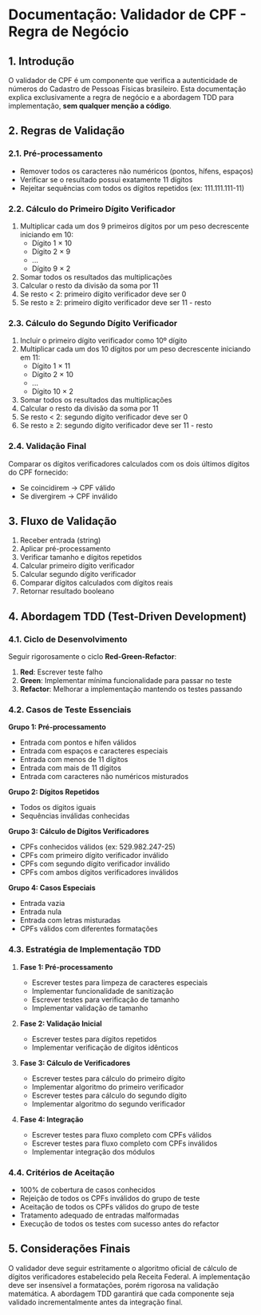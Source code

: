 # Documentação: Validador de CPF - Regra de Negócio

## 1. Introdução
O validador de CPF é um componente que verifica a autenticidade de números do Cadastro de Pessoas Físicas brasileiro. Esta documentação explica exclusivamente a regra de negócio e a abordagem TDD para implementação, **sem qualquer menção a código**.

## 2. Regras de Validação

### 2.1. Pré-processamento
- Remover todos os caracteres não numéricos (pontos, hífens, espaços)
- Verificar se o resultado possui exatamente 11 dígitos
- Rejeitar sequências com todos os dígitos repetidos (ex: 111.111.111-11)

### 2.2. Cálculo do Primeiro Dígito Verificador
1. Multiplicar cada um dos 9 primeiros dígitos por um peso decrescente iniciando em 10:
   - Dígito 1 × 10
   - Dígito 2 × 9
   - ...
   - Dígito 9 × 2
2. Somar todos os resultados das multiplicações
3. Calcular o resto da divisão da soma por 11
4. Se resto < 2: primeiro dígito verificador deve ser 0
5. Se resto ≥ 2: primeiro dígito verificador deve ser 11 - resto

### 2.3. Cálculo do Segundo Dígito Verificador
1. Incluir o primeiro dígito verificador como 10º dígito
2. Multiplicar cada um dos 10 dígitos por um peso decrescente iniciando em 11:
   - Dígito 1 × 11
   - Dígito 2 × 10
   - ...
   - Dígito 10 × 2
3. Somar todos os resultados das multiplicações
4. Calcular o resto da divisão da soma por 11
5. Se resto < 2: segundo dígito verificador deve ser 0
6. Se resto ≥ 2: segundo dígito verificador deve ser 11 - resto

### 2.4. Validação Final
Comparar os dígitos verificadores calculados com os dois últimos dígitos do CPF fornecido:
- Se coincidirem → CPF válido
- Se divergirem → CPF inválido

## 3. Fluxo de Validação
1. Receber entrada (string)
2. Aplicar pré-processamento
3. Verificar tamanho e dígitos repetidos
4. Calcular primeiro dígito verificador
5. Calcular segundo dígito verificador
6. Comparar dígitos calculados com dígitos reais
7. Retornar resultado booleano

## 4. Abordagem TDD (Test-Driven Development)

### 4.1. Ciclo de Desenvolvimento
Seguir rigorosamente o ciclo **Red-Green-Refactor**:
1. **Red**: Escrever teste falho
2. **Green**: Implementar mínima funcionalidade para passar no teste
3. **Refactor**: Melhorar a implementação mantendo os testes passando

### 4.2. Casos de Teste Essenciais
**Grupo 1: Pré-processamento**
- Entrada com pontos e hífen válidos
- Entrada com espaços e caracteres especiais
- Entrada com menos de 11 dígitos
- Entrada com mais de 11 dígitos
- Entrada com caracteres não numéricos misturados

**Grupo 2: Dígitos Repetidos**
- Todos os dígitos iguais
- Sequências inválidas conhecidas

**Grupo 3: Cálculo de Dígitos Verificadores**
- CPFs conhecidos válidos (ex: 529.982.247-25)
- CPFs com primeiro dígito verificador inválido
- CPFs com segundo dígito verificador inválido
- CPFs com ambos dígitos verificadores inválidos

**Grupo 4: Casos Especiais**
- Entrada vazia
- Entrada nula
- Entrada com letras misturadas
- CPFs válidos com diferentes formatações

### 4.3. Estratégia de Implementação TDD
1. **Fase 1: Pré-processamento**
   - Escrever testes para limpeza de caracteres especiais
   - Implementar funcionalidade de sanitização
   - Escrever testes para verificação de tamanho
   - Implementar validação de tamanho

2. **Fase 2: Validação Inicial**
   - Escrever testes para dígitos repetidos
   - Implementar verificação de dígitos idênticos

3. **Fase 3: Cálculo de Verificadores**
   - Escrever testes para cálculo do primeiro dígito
   - Implementar algoritmo do primeiro verificador
   - Escrever testes para cálculo do segundo dígito
   - Implementar algoritmo do segundo verificador

4. **Fase 4: Integração**
   - Escrever testes para fluxo completo com CPFs válidos
   - Escrever testes para fluxo completo com CPFs inválidos
   - Implementar integração dos módulos

### 4.4. Critérios de Aceitação
- 100% de cobertura de casos conhecidos
- Rejeição de todos os CPFs inválidos do grupo de teste
- Aceitação de todos os CPFs válidos do grupo de teste
- Tratamento adequado de entradas malformadas
- Execução de todos os testes com sucesso antes do refactor

## 5. Considerações Finais
O validador deve seguir estritamente o algoritmo oficial de cálculo de dígitos verificadores estabelecido pela Receita Federal. A implementação deve ser insensível a formatações, porém rigorosa na validação matemática. A abordagem TDD garantirá que cada componente seja validado incrementalmente antes da integração final.